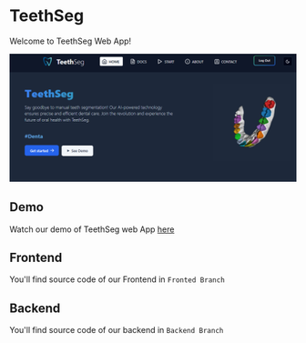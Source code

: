 # TeethSeg

Welcome to TeethSeg Web App! 

![app_image](assets/app_secreen.png)

## Demo

Watch our demo of TeethSeg web App [here](https://www.youtube.com/watch?v=vv0G7nkHsVo)

## Frontend 

You'll find source code of our Frontend in `Fronted Branch`

## Backend

You'll find source code of our backend in `Backend Branch`

